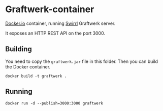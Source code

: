 # Graftwerk-container

[Docker.io](https://www.docker.io/) container, running [Swirrl](http://www.swirrl.com/) Graftwerk server.

It exposes an HTTP REST API on the port 3000.

## Building

You need to copy the ```graftwerk.jar``` file in this folder. Then you can build the Docker container.


```docker build -t graftwerk .```

## Running

```docker run -d --publish=3000:3000 graftwerk```